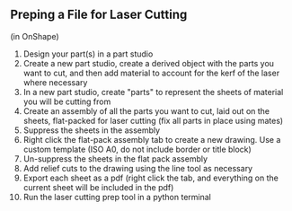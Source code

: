 ## Preping a File for Laser Cutting
(in OnShape)

1. Design your part(s) in a part studio
2. Create a new part studio, create a derived object with the parts you want to cut, and then add material to account for the kerf of the laser where necessary
3. In a new part studio, create "parts" to represent the sheets of material you will be cutting from
4. Create an assembly of all the parts you want to cut, laid out on the sheets, flat-packed for laser cutting (fix all parts in place using mates)
5. Suppress the sheets in the assembly
6. Right click the flat-pack assembly tab to create a new drawing. Use a custom template (ISO A0, do not include border or title block)
7. Un-suppress the sheets in the flat pack assembly
8. Add relief cuts to the drawing using the line tool as necessary
9. Export each sheet as a pdf (right click the tab, and everything on the current sheet will be included in the pdf)
10. Run the laser cutting prep tool in a python terminal
